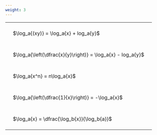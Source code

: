 ```yaml
---
weight: 3
---
```


<style type="text/css">
#T_ccf56 th.col_heading {
  text-align: left;
  font-size: 1em;
}
#T_ccf56 td {
  text-align: left;
  font-size: 1em;
  padding: 1.5em;
}
</style>
<table id="T_ccf56">
  <thead>
  </thead>
  <tbody>
    <tr>
      <td id="T_ccf56_row0_col0" class="data row0 col0" >$\log_a{(xy)} = \log_a{x} + log_a{y}$</td>
    </tr>
    <tr>
      <td id="T_ccf56_row1_col0" class="data row1 col0" >$\log_a{\left(\dfrac{x}{y}\right)} = \log_a{x} - log_a{y}$</td>
    </tr>
    <tr>
      <td id="T_ccf56_row2_col0" class="data row2 col0" >$\log_a{x^n} = n\log_a{x}$</td>
    </tr>
    <tr>
      <td id="T_ccf56_row3_col0" class="data row3 col0" >$\log_a{\left(\dfrac{1}{x}\right)} = -\log_a{x}$</td>
    </tr>
    <tr>
      <td id="T_ccf56_row4_col0" class="data row4 col0" >$\log_a{x} = \dfrac{\log_b{x}}{\log_b{a}}$</td>
    </tr>
  </tbody>
</table>

